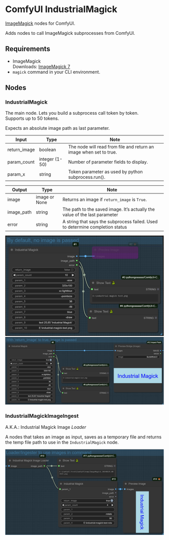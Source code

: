 # ComfyUI IndustrialMagick

[ImageMagick](https://imagemagick.org/index.php) nodes for ComfyUI.

Adds nodes to call ImageMagick subprocesses from ComfyUI.

## Requirements

- ImageMagick \
  Downloads: [ImageMagick 7](https://imagemagick.org/script/download.php)
- `magick` command in your CLI environment. 

## Nodes

### IndustrialMagick

  The main node. Lets you build a subprocess call token by token. \
  Supports up to 50 tokens.

  Expects an absolute image path as last parameter.

  | Input | Type | Note |
  | - | - | - |
  |return_image| boolean | The node will read from file and return an image when set to true.
  |param_count| integer (1-50) | Number of parameter fields to display. |
  | param_x | string | Token parameter as used by python subprocess.run(). |
  
  | Output | Type | Note |
  | - | - | - |
  |image| image or None | Returns an image if `return_image` is `True`.
  |image_path| string | The path to the saved image. It’s actually the value of the last parameter |
  |error | string | A string that says the subprocess failed. Used to determine completion status |


  ![](./readme_res/img_001.PNG)
  ![](./readme_res/img_002.PNG)

### IndustrialMagickImageIngest

  A.K.A.: Industrial Magick Image *Loader*

  A nodes that takes an image as input, saves as a temporary file and returns the temp file path to use in the `IndustrialMagick` node.

  ![](./readme_res/img_003.PNG)
